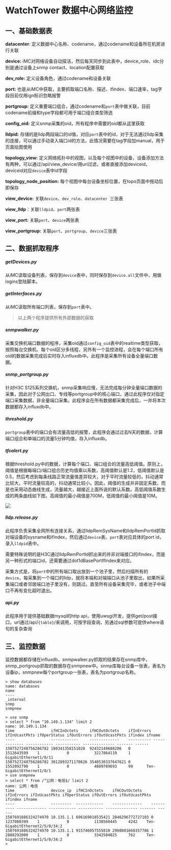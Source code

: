 # WatchTower 数据中心网络监控

## 一、基础数据表

**datacenter**: 定义数据中心名称、codename，通过codename和设备所在机房进行关联

**device:** iMC对网络设备自动探活，然后每天同步到此表中，device_role、idc分别是通过设备上snmp contact、location配置获取

**dev_role:** 定义设备角色，通过codename和设备关联

**port:** 也是从iMC中获取，主要抓取端口名称、描述、ifindex、端口速率，tag字段目前仅用ign标识忽略报警

**portgroup:** 定义重要端口组合，通过codename和`port`表中做关联，目前codename前缀和type字段都可用于端口组合类型筛选

**config_oid:** 定义snmp采集的oid，所有程序中需要的oid都从这里获取

**lldpid:** 存储的是lldp两段端口的id值，对应`port`表中的id，对于无法通过lldp采集的连接，可以通过手动录入端口id的方法，此情况需要在tag字段加manual，用于页面绘图使用

**topology_view:** 定义网络拓扑中的视图，以及每个视图中的设备，设备添加方法有两种，可以通过/api/view_device/用uri过滤，或者直接添加deviceid，deviceid对应`device`表中id字段

**topology_node_position:** 每个视图中每台设备坐标位置，在topo页面中拖动后即保存

**view_device:** 关联`device`、`dev_role`、`datacenter `三张表

**view_lldp**：关联`lldpid`、`port`两张表

**view_port:** 关联`port`、`device`两张表

**view_portgroup:** 关联`port`、`portgroup`、`device`三张表

## 二、数据抓取程序

##### getDevices.py

从iMC读取设备列表，保存到`device`表中，同时保存到`device.all`文件中，用做logins登陆脚本。

##### getInterfaces.py

从iMC读取所有端口列表，保存到`port`表中。

> 以上两个程序提供所有外部数据的获取

##### snmpwalker.py

采集交换机端口数据的程序，采集oid通过`config_oid`表中的realtime类型获取，按照每台交换机、每个oid区分多线程，另外有一个监控进程，会在每个端口所有oid的数据采集完成后实时存入influxdb中。此程序是采集所有设备全量端口数据。

##### snmp_portgroup.py

针对H3C S125系列交换机，snmp采集响应慢，无法完成每分钟全量端口数据的采集，因此对于公网出口、专线等portgroup中的核心端口，通过此程序仅对指定端口采集数据，非全量端口采集。此程序会在所有数据都采集完成后，一并将本次数据都存入influxdb中。

##### threshold.py

`portgroup`表中的端口会有流量高低的报警，此程序会通过过去N天的数据，计算端口组合和单端口的流量5分钟均值，存入influxdb。

##### tfcalert.py

根据threshold.py中的数据，计算每个端口、端口组合的流量高低阈值。原则上，阈值是根据每端口/端口组合历史均值乘以系数，高阈值默认是1.2，低阈值默认是0.5，然后考虑到每条线路正常流量值差异较大，对于平时流量较低的，抖动通常比较大，平时流量较高的，抖动通常比较小。因此，阈值的生成并非固定系数，而是也采用动态曲线生成，流量越大，越接近上面所说的默认系数。高低阈值系数生成的两条曲线如下图，高阈值的最小阈值是700M，低阈值的最小阈值是10M。

![](https://ws3.sinaimg.cn/large/006tNc79ly1fm13pw8iirj30px0bzt9n.jpg)

##### lldp.release.py

此程序负责采集全网所有连接关系，通过lldpRemSysName和lldpRemPortId抓取对端设备的sysname和ifindex，然后通过`device`表、`port`表对应具体的port id，录入`lldpid`表中。

需要特殊说明的是H3C通过lldpRemPortId抓出来的并非对端接口的ifindex，而是另一种形式的端口id，还需要通过dot1dBasePortIfIndex来对应。

采集方式是，将`port`中的所有端口取出放到一个池子里，然后扫描所有的`device`，每采集到一个端口的lldp，就将本端和对端端口从池子里取出，如果所采集端口或者邻居端口池子里没有，则跳过。直至所有设备采集完毕，或者池子中端口不再有变化超时退出。

##### api.py

此程序用于提供基础数据mysql的http api，使用uwsgi开发，提供get/post接口，url通过/api/`{table}`/来调用，可按字段查询，另通过sql参数可提供where语句的复杂查询

## 三、监控数据

监控数据都存储在influxdb，snmpwalker.py抓取的结果存在snmp库中，snmp_portgroup抓取的数据存在snmpnew中。snmp库每台设备一张表，表名为设备ip，snmpnew每个portgroup一张表，表名为portgroup名称。

```
> show databases
name: databases
name
----
_internal
snmp
snmpnew
```

```
> use snmp
> select * from "10.149.1.134" limit 2
name: 10.149.1.134
time                ifHCInOctets     ifHCOutOctets    ifInErrors ifInUcastPkts ifOperStatus ifOutErrors ifOutUcastPkts ifindex ifname
----                ------------     -------------    ---------- ------------- ------------ ----------- -------------- ------- ------
1507527248756286782 180341358151028  92432149688206   0          1512643599    1            0           3217864119     1       GigabitEthernet1/0/11
1507527248756286782 3012893271170626 3548530337647621 0          1552092790    1            0           4089709693     99      Ten-GigabitEthernet1/0/1
> use snmpnew
> select * from /^公网：电信$/ limit 2
name: 公网：电信
time                device_ip  ifHCInOctets    ifHCOutOctets    ifInErrors ifInUcastPkts ifOperStatus ifOutErrors ifOutUcastPkts ifindex ifname
----                ---------  ------------    -------------    ---------- ------------- ------------ ----------- -------------- ------- ------
1507691886324274970 10.135.1.1 696169018535421 2846296772727103 0          1237080399    1            0           1138560445     4242    Ten-GigabitEthernet2/5/0/34:2
1507691886324274970 10.135.1.1 915746057555810 2960801668357786 1          2888292000    1            0           3342504025     762     Ten-GigabitEthernet1/5/0/34:2
> 
```




























